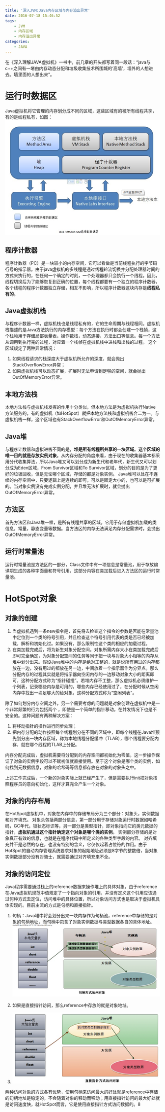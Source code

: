 ```yaml
---
title: '深入JVM:Java内存区域与内存溢出异常'
date: 2016-07-18 15:46:52
tags:
	- JVM
	- 内存区域
	- 内存溢出异常
categories:
	- JAVA
---
```

在《深入理解JAVA虚拟机》一书中，前几章的开头都写着同一段话：“java与c++之间有一堵由内存动态分配和垃圾收集技术所围城的‘高墙’，墙外的人想进去。墙里面的人想出来”。
<!--more-->

# 运行时数据区

  Java虚拟机将它管理的内存划分成不同的区域，这些区域有的被所有线程共享，有的是线程私有，如图：
![cmd-markdown-logo](https://raw.githubusercontent.com/TsubasaBAKU/BLOGIMG/master/HotSpot内存图.png)

## 程序计数器

  程序计数器（PC）是一块较小的内存空间，它可以看做是当前线程执行的字节码行号的指示器。由于java虚拟机的多线程是通过线程轮流切换并分配处理器时间的方式来执行的，在任何一个确定的时刻，一个处理器都只会执行一个线程。因此，线程切换后为了能够恢复到正确的位置，每个线程都要有一个独立的程序计数器，各个线程的程序计数器独立存储，相互不影响，所以程序计数器这块内存是**线程私有的**。

## Java虚拟机栈

与程序计数器一样，虚拟机栈也是线程私有的，它的生命周期与线程相同。虚拟机栈描述的是Java方法执行的内存模型：每个方法在执行时都会创建一个栈帧，这个栈帧用于存储局部表量表，操作数栈，动态连接，方法出口等信息。每一个方法从调用到执行完的过程，对应着一个栈帧在虚拟机栈中进栈和出栈的过程。
这个区域规定了两种异常情况：

1. 如果线程请求的栈深度大于虚拟机所允许的深度，就会抛出StackOverflowError异常；
2. 如果虚拟机栈可以动态扩展，扩展时无法申请到足够的空间，就会抛出OutOfMemoryError异常。

## 本地方法栈

本地方法栈与虚拟机栈发挥的作用十分类似，但本地方法是为虚拟机执行Native方法服务的，有的虚拟机（如HotSpot）就把本地方法栈和虚拟机栈合二为一。与虚拟机栈一样，这个区域也有StackOverflowError和OutOfMemoryError异常。

## Java堆

与程序计数器和虚拟进栈不同的是，**堆是所有线程所共享的一块区域**。**这个区域的唯一目的就是存放实例对象**。从内存分配的角度来看，由于现在的收集器基本都采用分代收集算法，所以Java堆又可以划分成为新生代和老年代，新生代又可以划分成为Eden区域，From Survivor区域和To Survivor区域，划分的目的是为了更好的垃圾回收，但是无论哪个区域，存储的都是对象实例。
Java堆可以处在不连续的内存空间中，只要逻辑上是连续的即可，可以是固定大小的，也可以是可扩展的。当对象实例没有完成实例分配，并且堆无法扩展时，就会抛出OutOfMemoryError异常。

## 方法区

首先方法区和Java堆一样，是所有线程共享的区域。它用于存储虚拟机加载的类信息，常量，静态变量等数据。当方法区的内存无法满足内存分配需求时，会抛出OutOfMemoryError异常。

## 运行时常量池

运行时常量池是方法区的一部分，Class文件中有一项信息是常量池，用于存放编译期生成的各种字面量和符号引用，这部分内容在类加载后进入方法区的运行时常量池。

# HotSpot对象

## 对象的创建

1. 当虚拟机遇到一条new指令是，首先将去检查这个指令的参数是否能在常量池中定位到一个类的符号引用，并且检查这个符号引用代表的类是否已经被加载，解析和初始化过。如果没有，那么限制性这个类的相应的加载过程。
2. 在类加载完成后，将为新生对象分配空间。对象所需内存大小在类加载完成后即可完全确定，为对象分配空间的任务等同于把一块与对象大小相等的内存从堆中划分出来。假设Java堆中的内存是绝对工整的，就是说所有用过的内存都放在一边，没有用过的都放在另一边，中间放着一个指示器作为分界点。那么分配内存的过程其实就是将指示器向空闲内存的一边移动对象大小的距离即可，这种分配方式称为“指针碰撞”。若堆内存不工整，那么虚拟机必须维护一个列表，记录哪些内存是可用的，哪些内存已经使用过了，在分配时候从空闲内存中找出一块足够大的给对象，这种分配方式称为“空闲列表”。

除了如何划分内存空间之外，另一个需要考虑的问题就是对象创建在虚拟机中是一个非常频繁的行为包括两个 ，即使是一个简单的指针移动，在并发情况下也是不安全的。这种问题有两种解决方案：

1. 将移动指针的操作进行同步处理；
2. 把内存分配的动作按照每个线程划分在不同的区域中，即每个线程在Java堆预先划分出一块内存区域，称为本地线程分配缓冲（TLAB），哪个线程要分配内存，就在哪个线程的TLAB上分配。

内存分配完成后，虚拟机需要将分配到的内存空间都初始化为零值，这一步操作保证了对象的实例字段可以不赋初值就直接使用。至于这个对象是哪个类的实例，如何找到元数据信息，对象的哈希码等信息都存放在对象的对象头之中。

上述工作完成后，一个新的对象实际上就已经产生了，但是需要执行init把对象按照程序员的意向初始化，这样才算完全产生一个对象。

## 对象的内存布局

在HotSpot虚拟机中，对象在内存中的存储布局分为三个部分：对象头，实例数据和对齐填充。
对象头包括两部分信息，第一部分用于存储对象运行时数据如哈希码，GC年代，锁状态标识等，另一部分是类型指针，即对象指向它的类元数据的指针，**虚拟机通过这个指针确定这个对象是哪个类的实例**。
实例部分存储的是对象真正有效的信息，也就是在程序代码中所定义的各种类型字段的内容。
对齐填充并不是必然的存在，也没有特别的含义，它仅仅起着占位符的作用。由于HotSpot的自动内存管理系统要求对象的起始地址必须是8字节的整数倍，当对象实例数据部分没有对骑士，就需要通过对齐填充来不全。

## 对象的访问定位

Java程序需要通过栈上的reference数据来操作堆上的具体对象，由于reference在Java虚拟机规范中值规定了一个指向对象的引用，并没有定义这个引用应该通过何种方式去定位，访问堆中的具体位置，所以对象访问方式也是取决于虚拟机具体实现的。目前主流的方式是句柄和直接指针。

1. 句柄：Java堆中将会划分出来一块内存作为句柄池，reference中存储的是对象的句柄地址，而句柄中包含了对象实例数据与类型数据各自的具体地址。
![cmd-markdown-logo](https://raw.githubusercontent.com/TsubasaBAKU/BLOGIMG/master/句柄访问对象.png)

2. 如果是直接指针访问，那么reference中存放的就是对象地址。
3. ![cmd-markdown-logo](https://raw.githubusercontent.com/TsubasaBAKU/BLOGIMG/master/直接指针访问对象.png)

两种访问对象的方式各有优势，使用句柄来访问最大的好处就是reference中存储的句柄地址是稳定的，不会随着对象的移动而移动；用直接指针访问的最大好处就是访问速度快，就HotSpot而言，它是使用直接指针方式访问数据的。8



